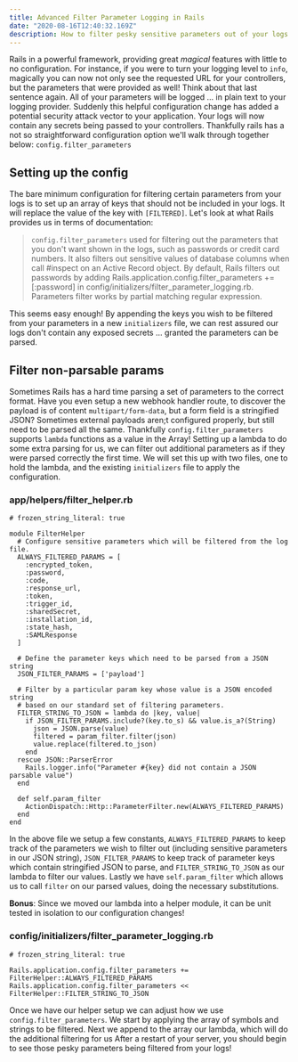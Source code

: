 ```yaml
---
title: Advanced Filter Parameter Logging in Rails
date: "2020-08-16T12:40:32.169Z"
description: How to filter pesky sensitive parameters out of your logs using filter_parameter_logging option.
---
```


Rails in a powerful framework, providing great _magical_ features with little to no configuration. For instance, if you were to turn your logging level to `info`, magically you can now not only see the requested URL for your controllers, but the parameters that were provided as well! Think about that last sentence again. All of your parameters will be logged ... in plain text to your logging provider. Suddenly this helpful configuration change has added a potential security attack vector to your application. Your logs will now contain any secrets being passed to your controllers. Thankfully rails has a not so straightforward configuration option we'll walk through together below: `config.filter_parameters `

## Setting up the config

The bare minimum configuration for filtering certain parameters from your logs is to set up an array of keys that should not be included in your logs. It will replace the value of the key with `[FILTERED]`. Let's look at what Rails provides us in terms of documentation:

> `config.filter_parameters` used for filtering out the parameters that you don't want shown in the logs, such as passwords or credit card numbers. It also filters out sensitive values of database columns when call #inspect on an Active Record object. By default, Rails filters out passwords by adding Rails.application.config.filter_parameters += [:password] in config/initializers/filter_parameter_logging.rb. Parameters filter works by partial matching regular expression.

This seems easy enough! By appending the keys you wish to be filtered from your parameters in a new `initializers` file, we can rest assured our logs don't contain any exposed secrets ... granted the parameters can be parsed. 

## Filter non-parsable params

Sometimes Rails has a hard time parsing a set of parameters to the correct format. Have you even setup a new webhook handler route, to discover the payload is of content `multipart/form-data`, but a form field is a stringified JSON? Sometimes external payloads aren;t configured properly, but still need to be parsed all the same. Thankfully `config.filter_parameters` supports `lambda` functions as a value in the Array! Setting up a lambda to do some extra parsing for us, we can filter out additional parameters as if they were parsed correctly the first time. We will set this up with two files, one to hold the lambda, and the existing `initializers` file to apply the configuration.

### app/helpers/filter\_helper.rb

```
# frozen_string_literal: true

module FilterHelper
  # Configure sensitive parameters which will be filtered from the log file.
  ALWAYS_FILTERED_PARAMS = [
    :encrypted_token,
    :password,
    :code,
    :response_url,
    :token,
    :trigger_id,
    :sharedSecret,
    :installation_id,
    :state_hash,
    :SAMLResponse
  ]

  # Define the parameter keys which need to be parsed from a JSON string
  JSON_FILTER_PARAMS = ['payload']

  # Filter by a particular param key whose value is a JSON encoded string
  # based on our standard set of filtering parameters.
  FILTER_STRING_TO_JSON = lambda do |key, value|
    if JSON_FILTER_PARAMS.include?(key.to_s) && value.is_a?(String)
      json = JSON.parse(value)
      filtered = param_filter.filter(json)
      value.replace(filtered.to_json)
    end
  rescue JSON::ParserError
    Rails.logger.info("Parameter #{key} did not contain a JSON parsable value")
  end

  def self.param_filter
    ActionDispatch::Http::ParameterFilter.new(ALWAYS_FILTERED_PARAMS)
  end
end

```

In the above file we setup a few constants, `ALWAYS_FILTERED_PARAMS` to keep track of the parameters we wish to filter out (including sensitive parameters in our JSON string), `JSON_FILTER_PARAMS` to keep track of parameter keys which contain stringified JSON to parse, and `FILTER_STRING_TO_JSON` as our lambda to filter our values. Lastly we have `self.param_filter` which allows us to call `filter` on our parsed values, doing the necessary substitutions.

**Bonus**: Since we moved our lambda into a helper module, it can be unit tested in isolation to our configuration changes!

### config/initializers/filter\_parameter\_logging.rb

```
# frozen_string_literal: true

Rails.application.config.filter_parameters += FilterHelper::ALWAYS_FILTERED_PARAMS
Rails.application.config.filter_parameters << FilterHelper::FILTER_STRING_TO_JSON
```

Once we have our helper setup we can adjust how we use `config.filter_parameters`. We start by applying the array of symbols and strings to be filtered. Next we append to the array our lambda, which will do the additional filtering for us After a restart of your server, you should begin to see those pesky parameters being filtered from your logs!
